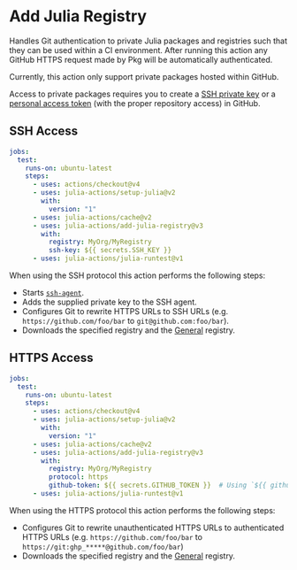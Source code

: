 # Add Julia Registry

Handles Git authentication to private Julia packages and registries such that they can be used within a CI environment. After running this action any GitHub HTTPS request made by Pkg will be automatically authenticated.

Currently, this action only support private packages hosted within GitHub.

Access to private packages requires you to create a [SSH private key](https://docs.github.com/en/authentication/connecting-to-github-with-ssh) or a [personal access token](https://docs.github.com/en/authentication/keeping-your-account-and-data-secure/managing-your-personal-access-tokens) (with the proper repository access) in GitHub.

## SSH Access

```yaml
jobs:
  test:
    runs-on: ubuntu-latest
    steps:
      - uses: actions/checkout@v4
      - uses: julia-actions/setup-julia@v2
        with:
          version: "1"
      - uses: julia-actions/cache@v2
      - uses: julia-actions/add-julia-registry@v3
        with:
          registry: MyOrg/MyRegistry
          ssh-key: ${{ secrets.SSH_KEY }}
      - uses: julia-actions/julia-runtest@v1
```

When using the SSH protocol this action performs the following steps:

- Starts [`ssh-agent`](https://linux.die.net/man/1/ssh-agent).
- Adds the supplied private key to the SSH agent.
- Configures Git to rewrite HTTPS URLs to SSH URLs (e.g. `https://github.com/foo/bar` to `git@github.com:foo/bar`).
- Downloads the specified registry and the [General](https://github.com/JuliaRegistries/General) registry.

## HTTPS Access

```yaml
jobs:
  test:
    runs-on: ubuntu-latest
    steps:
      - uses: actions/checkout@v4
      - uses: julia-actions/setup-julia@v2
        with:
          version: "1"
      - uses: julia-actions/cache@v2
      - uses: julia-actions/add-julia-registry@v3
        with:
          registry: MyOrg/MyRegistry
          protocol: https
          github-token: ${{ secrets.GITHUB_TOKEN }}  # Using `${{ github.token }}` won't work for most use cases.
      - uses: julia-actions/julia-runtest@v1
```

When using the HTTPS protocol this action performs the following steps:

- Configures Git to rewrite unauthenticated HTTPS URLs to authenticated HTTPS URLs (e.g. `https://github.com/foo/bar` to `https://git:ghp_*****@github.com/foo/bar`)
- Downloads the specified registry and the [General](https://github.com/JuliaRegistries/General) registry.
